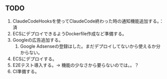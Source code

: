 
## TODO
1. ClaudeCodeHooksを使ってClaudeCode終わった時の通知機能追加する。：済
2. ECSにデプロイできるようDockerfile作成など準備する。
3. Googleの広告追加する。
	1. Google Adsenseの登録はした。まだデプロイしてないから使えるか分からない。
4. ECSにデプロイする。
5. E2Eテスト導入する。→ 機能の少なさから要らないのでは。。？
6. CI準備する。